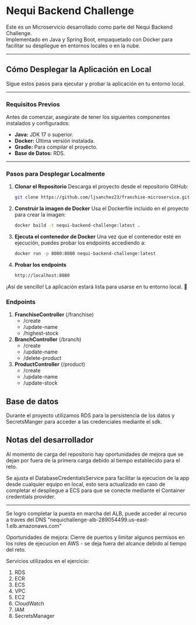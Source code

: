 # **Nequi Backend Challenge**

Este es un Microservicio desarrollado como parte del Nequi Backend Challenge.  
Implementado en Java y Spring Boot, empaquetado con Docker para facilitar su despliegue en entornos locales o en la nube.

---

## **Cómo Desplegar la Aplicación en Local**

Sigue estos pasos para ejecutar y probar la aplicación en tu entorno local.

---

### **Requisitos Previos**
Antes de comenzar, asegúrate de tener los siguientes componentes instalados y configurados:
- **Java:** JDK 17 o superior.
- **Docker:** Última versión instalada.
- **Gradle:** Para compilar el proyecto.
- **Base de Datos:** RDS.

---

### **Pasos para Desplegar Localmente**

1. **Clonar el Repositorio**
   Descarga el proyecto desde el repositorio GitHub:
   ```bash
   git clone https://github.com/ljsanchez23/franchise-microservice.git
   
2. **Construir la imagen de Docker**
   Usa el Dockerfile incluido en el proyecto para crear la imagen:
    ```bash
   docker build -t nequi-backend-challenge:latest .
   
3. **Ejecuta el contenedor de Docker**
   Una vez que el contenedor esté en ejecución, puedes probar los endpoints accediendo a:
    ```bash
   docker run -p 8080:8080 nequi-backend-challenge:latest
   
4. **Probar los endpoints**
    ```bash
   http://localhost:8080

¡Así de sencillo! La aplicación estará lista para usarse en tu entorno local. 🚀

### **Endpoints**
1. **FranchiseController** (/franchise)
   - /create
   - /update-name
   - /highest-stock
2. **BranchController** (/branch)
   - /create
   - /update-name
   - /delete-product
3. **ProductController** (/product)
   - /create
   - /update-name
   - /update-stock

## **Base de datos**
Durante el proyecto utilizamos RDS para la persistencia de los datos y SecretsManger para acceder a las credenciales mediante
el sdk.

## **Notas del desarrollador**
Al momento de carga del repositorio hay oportunidades de mejora que se dejan por fuera de la primera carga
debido al tiempo establecido para el reto.

Se ajusta el DatabaseCredentialsService para facilitar la ejecucion de la app desde cualquier equipo en local,
esto sera actualizado en caso de completar el despliegue a ECS para que se conecte mediante el Container
credentials provider.

________________________
Se logro completar la puesta en marcha del ALB, puede acceder al recurso a traves del DNS "nequichallenge-alb-289054499.us-east-1.elb.amazonaws.com"

Oportunidades de mejora: Cierre de puertos y limitar algunos permisos en los roles de ejecucion en AWS - se deja fuera del alcance debido al tiempo del reto.

Servicios utilizados en el ejercicio:
1. RDS
2. ECR
3. ECS
4. VPC
5. EC2
6. CloudWatch
7. IAM
8. SecretsManager
